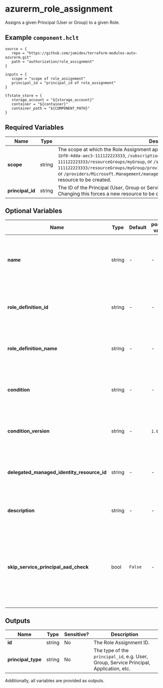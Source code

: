 # azurerm_role_assignment

Assigns a given Principal (User or Group) to a given Role.

## Example `component.hclt`

```hcl
source = {
   repo = "https://github.com/jumidev/terraform-modules-auto-azurerm.git" 
   path = "authorization/role_assignment" 
}

inputs = {
   scope = "scope of role_assignment" 
   principal_id = "principal_id of role_assignment" 
}

tfstate_store = {
   storage_account = "${storage_account}" 
   container = "${container}" 
   container_path = "${COMPONENT_PATH}" 
}

```

## Required Variables

| Name | Type |  Description |
| ---- | --------- |  ----------- |
| **scope** | string |  The scope at which the Role Assignment applies to, such as `/subscriptions/0b1f6471-1bf0-4dda-aec3-111122223333`, `/subscriptions/0b1f6471-1bf0-4dda-aec3-111122223333/resourceGroups/myGroup`, or `/subscriptions/0b1f6471-1bf0-4dda-aec3-111122223333/resourceGroups/myGroup/providers/Microsoft.Compute/virtualMachines/myVM`, or `/providers/Microsoft.Management/managementGroups/myMG`. Changing this forces a new resource to be created. | 
| **principal_id** | string |  The ID of the Principal (User, Group or Service Principal) to assign the Role Definition to. Changing this forces a new resource to be created. | 

## Optional Variables

| Name | Type |  Default  |  possible values |  Description |
| ---- | --------- |  ----------- | ----------- | ----------- |
| **name** | string |  -  |  -  |  A unique UUID/GUID for this Role Assignment - one will be generated if not specified. Changing this forces a new resource to be created. | 
| **role_definition_id** | string |  -  |  -  |  The Scoped-ID of the Role Definition. Changing this forces a new resource to be created. Conflicts with `role_definition_name`. | 
| **role_definition_name** | string |  -  |  -  |  The name of a built-in Role. Changing this forces a new resource to be created. Conflicts with `role_definition_id`. | 
| **condition** | string |  -  |  -  |  The condition that limits the resources that the role can be assigned to. Changing this forces a new resource to be created. | 
| **condition_version** | string |  -  |  `1.0`, `2.0`  |  The version of the condition. Possible values are `1.0` or `2.0`. Changing this forces a new resource to be created. | 
| **delegated_managed_identity_resource_id** | string |  -  |  -  |  The delegated Azure Resource Id which contains a Managed Identity. Changing this forces a new resource to be created. | 
| **description** | string |  -  |  -  |  The description for this Role Assignment. Changing this forces a new resource to be created. | 
| **skip_service_principal_aad_check** | bool |  `False`  |  -  |  If the `principal_id` is a newly provisioned `Service Principal` set this value to `true` to skip the `Azure Active Directory` check which may fail due to replication lag. This argument is only valid if the `principal_id` is a `Service Principal` identity. Defaults to `false`. | 



## Outputs

| Name | Type | Sensitive? | Description |
| ---- | ---- | --------- | --------- |
| **id** | string | No  | The Role Assignment ID. | 
| **principal_type** | string | No  | The type of the `principal_id`, e.g. User, Group, Service Principal, Application, etc. | 

Additionally, all variables are provided as outputs.
